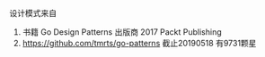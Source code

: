 设计模式来自

1. 书籍 Go Design Patterns 出版商 2017 Packt Publishing
2. https://github.com/tmrts/go-patterns 截止20190518 有9731颗星
